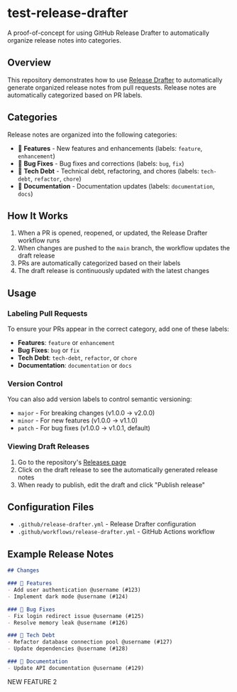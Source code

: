 # test-release-drafter

A proof-of-concept for using GitHub Release Drafter to automatically organize release notes into categories.

## Overview

This repository demonstrates how to use [Release Drafter](https://github.com/release-drafter/release-drafter) to automatically generate organized release notes from pull requests. Release notes are automatically categorized based on PR labels.

## Categories

Release notes are organized into the following categories:

- 🚀 **Features** - New features and enhancements (labels: `feature`, `enhancement`)
- 🐛 **Bug Fixes** - Bug fixes and corrections (labels: `bug`, `fix`)
- 🔧 **Tech Debt** - Technical debt, refactoring, and chores (labels: `tech-debt`, `refactor`, `chore`)
- 📝 **Documentation** - Documentation updates (labels: `documentation`, `docs`)

## How It Works

1. When a PR is opened, reopened, or updated, the Release Drafter workflow runs
2. When changes are pushed to the `main` branch, the workflow updates the draft release
3. PRs are automatically categorized based on their labels
4. The draft release is continuously updated with the latest changes

## Usage

### Labeling Pull Requests

To ensure your PRs appear in the correct category, add one of these labels:

- **Features**: `feature` or `enhancement`
- **Bug Fixes**: `bug` or `fix`
- **Tech Debt**: `tech-debt`, `refactor`, or `chore`
- **Documentation**: `documentation` or `docs`

### Version Control

You can also add version labels to control semantic versioning:

- `major` - For breaking changes (v1.0.0 → v2.0.0)
- `minor` - For new features (v1.0.0 → v1.1.0)
- `patch` - For bug fixes (v1.0.0 → v1.0.1, default)

### Viewing Draft Releases

1. Go to the repository's [Releases page](../../releases)
2. Click on the draft release to see the automatically generated release notes
3. When ready to publish, edit the draft and click "Publish release"

## Configuration Files

- `.github/release-drafter.yml` - Release Drafter configuration
- `.github/workflows/release-drafter.yml` - GitHub Actions workflow

## Example Release Notes

```markdown
## Changes

### 🚀 Features
- Add user authentication @username (#123)
- Implement dark mode @username (#124)

### 🐛 Bug Fixes
- Fix login redirect issue @username (#125)
- Resolve memory leak @username (#126)

### 🔧 Tech Debt
- Refactor database connection pool @username (#127)
- Update dependencies @username (#128)

### 📝 Documentation
- Update API documentation @username (#129)
```

NEW FEATURE 2